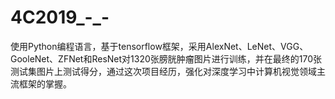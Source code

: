 # 4C2019_-_-
使用Python编程语言，基于tensorflow框架，采用AlexNet、LeNet、VGG、GooleNet、ZFNet和ResNet对1320张膀胱肿瘤图片进行训练，并在最终的170张测试集图片上测试得分，通过这次项目经历，强化对深度学习中计算机视觉领域主流框架的掌握。
